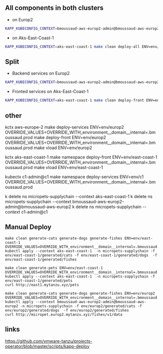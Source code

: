 
## All components in both clusters

* on Europ2
````bash
KAPP_KUBECONFIG_CONTEXT=bmoussaud-aws-europ2-admin@bmoussaud-aws-europ2 make clean deploy-all ENV=env/europ2 OVERRIDE_VALUES=OVERRIDE_WITH_environment__domain__internal=.bmoussaud.prod
````
* on Aks-East-Coast-1
```bash
KAPP_KUBECONFIG_CONTEXT=aks-east-coast-1 make clean deploy-all ENV=env/east-coast-1 OVERRIDE_VALUES=OVERRIDE_WITH_environment__domain__internal=.bmoussaud.prod
````


## Split
* Backend services on Europ2
```bash
KAPP_KUBECONFIG_CONTEXT=bmoussaud-aws-europ2-admin@bmoussaud-aws-europ2 make clean deploy-services ENV=env/europ2 OVERRIDE_VALUES=OVERRIDE_WITH_environment__domain__internal=.bmoussaud.prod
```

* Fronted services on Aks-East-Coast-1
```bash
KAPP_KUBECONFIG_CONTEXT=aks-east-coast-1 make clean deploy-front ENV=env/east-coast-1 OVERRIDE_VALUES=OVERRIDE_WITH_environment__domain__internal=.bmoussaud.prod
```

## other

kctx aws-europe-2
make deploy-services ENV=env/europ2 OVERRIDE_VALUES=OVERRIDE_WITH_environment__domain__internal=.bmoussaud.prod
make deploy-front ENV=env/europ2 OVERRIDE_VALUES=OVERRIDE_WITH_environment__domain__internal=.bmoussaud.prod
make vload ENV=env/europ2

kctx aks-east-coast-1
make namespace deploy-front ENV=env/east-coast-1 OVERRIDE_VALUES=OVERRIDE_WITH_environment__domain__internal=.bmoussaud.prod
make vload ENV=env/east-coast-1


kubectx c1-admin@c1
make namespace deploy-services ENV=env/c1 OVERRIDE_VALUES=OVERRIDE_WITH_environment__domain__internal=.bmoussaud.prod


k delete ns micropets-supplychain --context aks-east-coast-1
k delete ns micropets-supplychain --context bmoussaud-aws-europ2-admin@bmoussaud-aws-europ2
k delete ns micropets-supplychain --context c1-admin@c1


## Manual Deploy

```
make clean generate-cats generate-dogs generate-fishes ENV=env/east-coast-1 OVERRIDE_VALUES=OVERRIDE_WITH_environment__domain__internal=.bmoussaud.prod 
kubectl apply --context aks-east-coast-1  -n micropets-supplychain -f env/east-coast-1/generated/cats -f env/east-coast-1/generated/dogs  -f env/east-coast-1/generated/fishes 

make clean generate-pets ENV=env/east-coast-1 OVERRIDE_VALUES=OVERRIDE_WITH_environment__domain__internal=.bmoussaud.prod 
kubectl apply --context aks-east-coast-1  -n micropets-supplychain -f env/east-coast-1/generated/pets
curl http://east1.mytanzu.xyz/pets
```

```
make clean generate-cats generate-dogs generate-fishes ENV=env/europ2 OVERRIDE_VALUES=OVERRIDE_WITH_environment__domain__internal=.bmoussaud.prod 
kubectl apply --context bmoussaud-aws-europ2-admin@bmoussaud-aws-europ2 -n micropets-supplychain -f env/europ2/generated/cats -f env/europ2/generated/dogs  -f env/europ2/generated/fishes 
curl http://micropet.europ2.mytanzu.xyz/fishes/v1/data
```



## links

https://github.com/vmware-tanzu/projects-operator/blob/master/scripts/kapp-deploy

